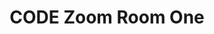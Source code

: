 ---
title: CODE Zoom Room One
redirect_to: https://ateneo-edu.zoom.us/j/92764567104?pwd=dkUwa09xdFp6OXhqV2F6SDBuKzZMdz09
redirect_from: 
  - /ZoomOne
  - /zoomone
  - /z1
---